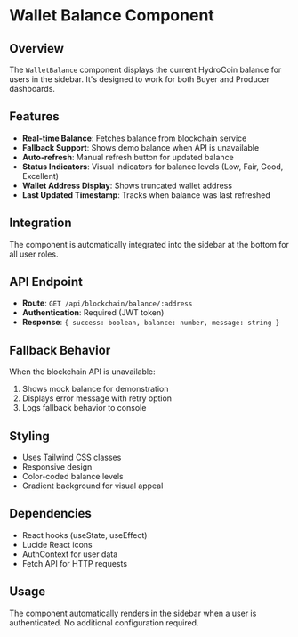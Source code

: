 # Wallet Balance Component

## Overview
The `WalletBalance` component displays the current HydroCoin balance for users in the sidebar. It's designed to work for both Buyer and Producer dashboards.

## Features
- **Real-time Balance**: Fetches balance from blockchain service
- **Fallback Support**: Shows demo balance when API is unavailable
- **Auto-refresh**: Manual refresh button for updated balance
- **Status Indicators**: Visual indicators for balance levels (Low, Fair, Good, Excellent)
- **Wallet Address Display**: Shows truncated wallet address
- **Last Updated Timestamp**: Tracks when balance was last refreshed

## Integration
The component is automatically integrated into the sidebar at the bottom for all user roles.

## API Endpoint
- **Route**: `GET /api/blockchain/balance/:address`
- **Authentication**: Required (JWT token)
- **Response**: `{ success: boolean, balance: number, message: string }`

## Fallback Behavior
When the blockchain API is unavailable:
1. Shows mock balance for demonstration
2. Displays error message with retry option
3. Logs fallback behavior to console

## Styling
- Uses Tailwind CSS classes
- Responsive design
- Color-coded balance levels
- Gradient background for visual appeal

## Dependencies
- React hooks (useState, useEffect)
- Lucide React icons
- AuthContext for user data
- Fetch API for HTTP requests

## Usage
The component automatically renders in the sidebar when a user is authenticated. No additional configuration required.
